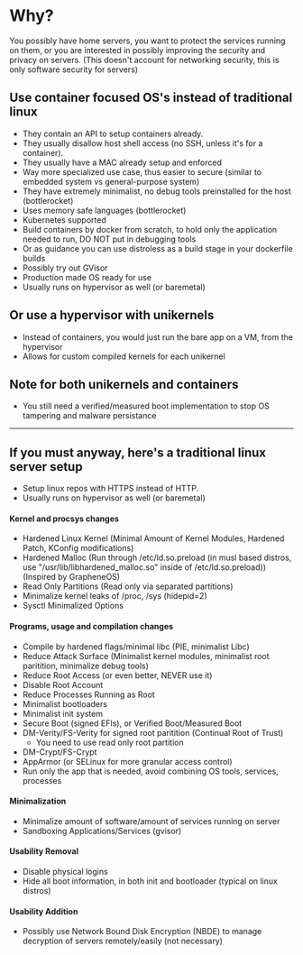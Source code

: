 # Why?
You possibly have home servers, you want to protect the services running on them, or you are interested in possibly improving the security and privacy on servers. (This doesn't account for networking security, this is only software security for servers)


## Use container focused OS's instead of traditional linux
- They contain an API to setup containers already.
- They usually disallow host shell access (no SSH, unless it's for a container).
- They usually have a MAC already setup and enforced
- Way more specialized use case, thus easier to secure (similar to embedded system vs general-purpose system)
- They have extremely minimalist, no debug tools preinstalled for the host (bottlerocket)
- Uses memory safe languages (bottlerocket)
- Kubernetes supported
- Build containers by docker from scratch, to hold only the application needed to run, DO NOT put in debugging tools
- Or as guidance you can use distroless as a build stage in your dockerfile builds
- Possibly try out GVisor
- Production made OS ready for use
- Usually runs on hypervisor as well (or baremetal)

## Or use a hypervisor with unikernels
- Instead of containers, you would just run the bare app on a VM, from the hypervisor
- Allows for custom compiled kernels for each unikernel

## Note for both unikernels and containers
- You still need a verified/measured boot implementation to stop OS tampering and malware persistance
 
---

## If you must anyway, here's a traditional linux server setup
- Setup linux repos with HTTPS instead of HTTP.
- Usually runs on hypervisor as well (or baremetal)

#### Kernel and procsys changes
- Hardened Linux Kernel (Minimal Amount of Kernel Modules, Hardened Patch, KConfig modifications)
- Hardened Malloc (Run through /etc/ld.so.preload (in musl based distros, use "/usr/lib/libhardened_malloc.so" inside of /etc/ld.so.preload)) (Inspired by GrapheneOS)
- Read Only Partitions (Read only via separated partitions)
- Minimalize kernel leaks of /proc, /sys (hidepid=2)
- Sysctl Minimalized Options

#### Programs, usage and compilation changes
- Compile by hardened flags/minimal libc (PIE, minimalist Libc)
- Reduce Attack Surface (Minimalist kernel modules, minimalist root paritition, minimalize debug tools)
- Reduce Root Access (or even better, NEVER use it)
- Disable Root Account
- Reduce Processes Running as Root
- Minimalist bootloaders
- Minimalist init system
- Secure Boot (signed EFIs), or Verified Boot/Measured Boot
- DM-Verity/FS-Verity for signed root paritition (Continual Root of Trust)
  - You need to use read only root partition
- DM-Crypt/FS-Crypt
- AppArmor (or SELinux for more granular access control)
- Run only the app that is needed, avoid combining OS tools, services, processes

#### Minimalization
- Minimalize amount of software/amount of services running on server
- Sandboxing Applications/Services (gvisor)

#### Usability Removal
- Disable physical logins
- Hide all boot information, in both init and bootloader (typical on linux distros)

#### Usability Addition
- Possibly use Network Bound Disk Encryption (NBDE) to manage decryption of servers remotely/easily (not necessary)
